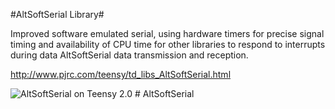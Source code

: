 #AltSoftSerial Library#

Improved software emulated serial, using hardware timers for precise signal
timing and availability of CPU time for other libraries to respond to interrupts
during data AltSoftSerial data transmission and reception.

http://www.pjrc.com/teensy/td_libs_AltSoftSerial.html

![AltSoftSerial on Teensy 2.0](http://www.pjrc.com/teensy/td_libs_AltSoftSerial_2.jpg)
#   A l t S o f t S e r i a l  
 